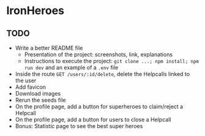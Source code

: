 # IronHeroes

## TODO
- Write a better README file
  - Presentation of the project: screenshots, link, explanations
  - Instructions to execute the project: `git clone ...; npm install; npm run dev` and an example of a `.env` file
- Inside the route `GET /users/:id/delete`, delete the Helpcalls linked to the user
- Add favicon
- Download images
- Rerun the seeds file
- On the profile page, add a button for superheroes to claim/reject a Helpcall
- On the profile page, add a button for users to close a Helpcall
- Bonus: Statistic page to see the best super heroes